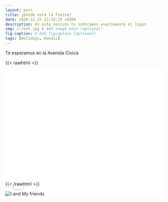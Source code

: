 ```yaml
---
layout: post
title: ¿Dónde será la fiesta?
date: 2020-12-25 13:32:20 +0300
description: En esta sección te indicamos exactamente el lugar.
img: i-rest.jpg # Add image post (optional)
fig-caption: # Add figcaption (optional)
tags: [Holidays, Hawaii]
---
```

Te esperamos en la Avenida Cívica 


{{< rawhtml >}}
<style>
    /* CSS general */
.mi-iframe {
  width: 100px;
  height: 50px;
}

/* CSS pantallas de 320px o superior */
@media (min-width: 320px) {

  .mi-iframe {
    width: 200px;
    height: 150px;
  } 

}

/* CSS pantalla 768px o superior */
@media (min-width: 768px) {

  .mi-iframe {
    width: 500px;
    height: 350px;
  } 

}
</style>
<div class="mi-iframe">
<iframe src="../map.html" width="500" height="400" frameborder="0" style="border:0;" allowfullscreen="" aria-hidden="false" tabindex="0">
</iframe>
</div>
{{< /rawhtml >}}



![I and My friends]({{site.baseurl}}/assets/img/we-in-rest.jpg)

